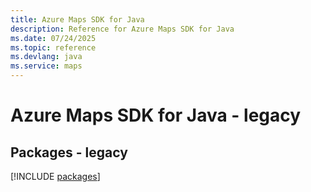 ```yaml
---
title: Azure Maps SDK for Java
description: Reference for Azure Maps SDK for Java
ms.date: 07/24/2025
ms.topic: reference
ms.devlang: java
ms.service: maps
---
```

# Azure Maps SDK for Java - legacy
## Packages - legacy
[!INCLUDE [packages](maps-index.md)]